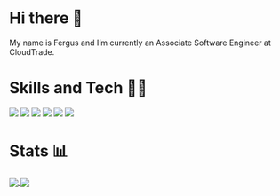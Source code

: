 # Hi there 👋
My name is Fergus and I’m currently an Associate Software Engineer at CloudTrade.

# Skills and Tech 🧑‍💻
<img src="https://img.shields.io/static/v1?label=OS&message=Linux&color=79ff96"/> <img src="https://img.shields.io/static/v1?label=Editor&message=vim&color=79ff96"/>  <img src="https://img.shields.io/static/v1?label=Language&message=C#&color=79ff96"/> <img src="https://img.shields.io/static/v1?label=Language&message=Rust&color=79ff96"/> <img src="https://img.shields.io/static/v1?label=Language&message=Javascript&color=79ff96"/> <img src="https://img.shields.io/static/v1?label=Tool&message=Git&color=79ff96"/>

# Stats 📊
<table>
<tr>
<a href="https://github.com/anuraghazra/github-readme-stats">
  <img align="center" src="https://github-readme-stats.vercel.app/api?username=fergus-molloy&show_icons=true&count_private=true&hide_title=true&hide=stars&theme=dark" />
  
</a>
<a href="https://github.com/anuraghazra/convoychat">
  <img align="center" src="https://github-readme-stats.vercel.app/api/top-langs/?username=Fergus-Molloy&layout=compact&hide=vim%20script&theme=dark" />
</a>
</td>
</tr>
</table>
<!--
- 💬 Ask me about ...
- 📫 How to reach me: ...
- 😄 Pronouns: ...
- ⚡ Fun fact: ...
-->
